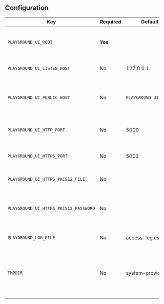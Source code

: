 ## Configuration

| Key                                   | Required | Default Value               | Description                                                             |
|---------------------------------------|----------|-----------------------------|-------------------------------------------------------------------------|
| `PLAYGROUND_UI_ROOT`                  | **Yes**  |                             | The path to the HTML, CSS, and Javascript files                         |
| `PLAYGROUND_UI_LISTEN_HOST`           | No       | 127.0.0.1                   | The host or IP address to listen on                                     |
| `PLAYGROUND_UI_PUBLIC_HOST`           | No       | `PLAYGROUND_UI_LISTEN_HOST` | The host or IP address that public-facing URLS will use                 |
| `PLAYGROUND_UI_HTTP_PORT`             | No       | 5000                        | The port to listen on for HTTP traffic                                  |
| `PLAYGROUND_UI_HTTPS_PORT`            | No       | 5001                        | The port to listen on for HTTPS traffic                                 |
| `PLAYGROUND_UI_HTTPS_PKCS12_FILE`     | No       |                             | The path to a PKCS12 identity file                                      |
| `PLAYGROUND_UI_HTTPS_PKCS12_PASSWORD` | No       |                             | The password to unlock the PKCS12 identity file                         |
| `PLAYGROUND_LOG_FILE`                 | No       | access-log.csv              | The file to record accesses                                             |
| `TMPDIR`                              | No       | system-provided             | Where compilation artifacts will be saved. Must be accessible to Docker |
